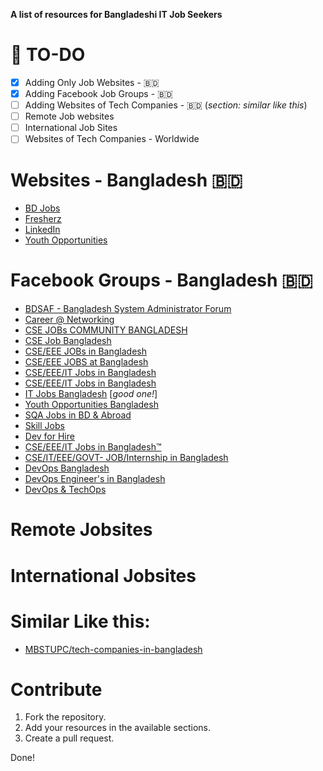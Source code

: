 **A list of resources for Bangladeshi IT Job Seekers**

# 📝 TO-DO

- [x] Adding Only Job Websites - 🇧🇩
- [x] Adding Facebook Job Groups - 🇧🇩
- [ ] Adding Websites of Tech Companies - 🇧🇩 (*section: similar like this*)
- [ ] Remote Job websites
- [ ] International Job Sites
- [ ] Websites of Tech Companies - Worldwide   

# Websites - Bangladesh 🇧🇩

- [BD Jobs](https://bdjobs.com/)
- [Fresherz](https://fresherz.xyz/)
- [LinkedIn](https://www.linkedin.com)
- [Youth Opportunities](https://bangla.youthop.com/)


# Facebook Groups - Bangladesh 🇧🇩

- [BDSAF - Bangladesh System Administrator Forum](https://www.facebook.com/groups/BDSysAdmin/)
- [Career @ Networking](https://www.facebook.com/groups/donetworking)
- [CSE JOBs COMMUNITY BANGLADESH](https://www.facebook.com/groups/2081362125494526?sorting_setting=CHRONOLOGICAL)
- [CSE Job Bangladesh](https://www.facebook.com/groups/371119246626471?sorting_setting=CHRONOLOGICAL)
- [CSE/EEE JOBs in Bangladesh](https://www.facebook.com/groups/eee.cse?sorting_setting=CHRONOLOGICAL)
- [CSE/EEE JOBS at Bangladesh](https://www.facebook.com/groups/263561763818649?sorting_setting=CHRONOLOGICAL)
- [CSE/EEE/IT Jobs in Bangladesh](https://www.facebook.com/groups/161616437580654?sorting_setting=CHRONOLOGICAL)
- [CSE/EEE/IT Jobs in Bangladesh](https://www.facebook.com/groups/cse.eee.it?sorting_setting=CHRONOLOGICAL)
- [IT Jobs Bangladesh](https://www.facebook.com/groups/itjobsbd?sorting_setting=CHRONOLOGICAL) [*good one!*]
- [Youth Opportunities Bangladesh](https://www.facebook.com/groups/YOBangladesh?sorting_setting=CHRONOLOGICAL)
- [SQA Jobs in BD & Abroad](https://www.facebook.com/groups/2413768042260251?sorting_setting=CHRONOLOGICAL)
- [Skill Jobs](https://www.facebook.com/groups/jobsbd.combd?sorting_setting=CHRONOLOGICAL)
- [Dev for Hire](https://www.facebook.com/groups/devforhire?sorting_setting=CHRONOLOGICAL)
- [CSE/EEE/IT Jobs in Bangladesh™](https://www.facebook.com/groups/EEECSEIT?sorting_setting=CHRONOLOGICAL)
- [CSE/IT/EEE/GOVT- JOB/Internship in Bangladesh](https://www.facebook.com/groups/270647179796761?sorting_setting=CHRONOLOGICAL)
- [DevOps Bangladesh](https://www.facebook.com/groups/devopsgrp?sorting_setting=CHRONOLOGICAL)
- [DevOps Engineer's in Bangladesh](https://www.facebook.com/groups/796972597323792?sorting_setting=CHRONOLOGICAL)
- [DevOps & TechOps](https://www.facebook.com/groups/bd.sysops.devops?sorting_setting=CHRONOLOGICAL)

# Remote Jobsites

# International Jobsites

# Similar Like this:

- [MBSTUPC/tech-companies-in-bangladesh](https://github.com/MBSTUPC/tech-companies-in-bangladesh)

# Contribute

1. Fork the repository.
2. Add your resources in the available sections.
3. Create a pull request.

Done!
